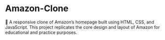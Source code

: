 # Amazon-Clone
🎯 A responsive clone of Amazon’s homepage built using HTML, CSS, and JavaScript. This project replicates the core design and layout of Amazon for educational and practice purposes.
